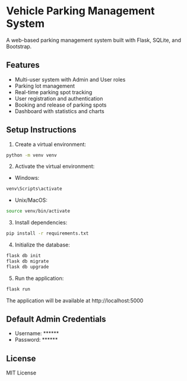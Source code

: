 # Vehicle Parking Management System

A web-based parking management system built with Flask, SQLite, and Bootstrap.

## Features

- Multi-user system with Admin and User roles
- Parking lot management
- Real-time parking spot tracking
- User registration and authentication
- Booking and release of parking spots
- Dashboard with statistics and charts

## Setup Instructions

1. Create a virtual environment:
```bash
python -m venv venv
```

2. Activate the virtual environment:
- Windows:
```bash
venv\Scripts\activate
```
- Unix/MacOS:
```bash
source venv/bin/activate
```

3. Install dependencies:
```bash
pip install -r requirements.txt
```

4. Initialize the database:
```bash
flask db init
flask db migrate
flask db upgrade
```

5. Run the application:
```bash
flask run
```

The application will be available at http://localhost:5000

## Default Admin Credentials
- Username: ******
- Password: ******


## License
MIT License 